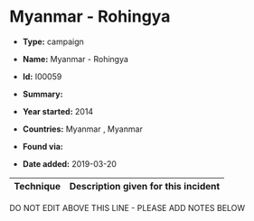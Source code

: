 # Myanmar - Rohingya 

* **Type:** campaign

* **Name:** Myanmar - Rohingya 

* **Id:** I00059

* **Summary:** 

* **Year started:** 2014

* **Countries:** Myanmar , Myanmar

* **Found via:** 

* **Date added:** 2019-03-20
 

| Technique | Description given for this incident |
| --------- | ------------------------- |


DO NOT EDIT ABOVE THIS LINE - PLEASE ADD NOTES BELOW
